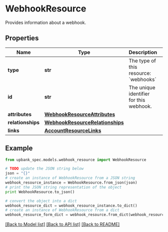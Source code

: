 # WebhookResource

Provides information about a webhook. 

## Properties

Name | Type | Description | Notes
------------ | ------------- | ------------- | -------------
**type** | **str** | The type of this resource: &#x60;webhooks&#x60; | 
**id** | **str** | The unique identifier for this webhook.  | 
**attributes** | [**WebhookResourceAttributes**](WebhookResourceAttributes.md) |  | 
**relationships** | [**WebhookResourceRelationships**](WebhookResourceRelationships.md) |  | 
**links** | [**AccountResourceLinks**](AccountResourceLinks.md) |  | [optional] 

## Example

```python
from upbank_spec.models.webhook_resource import WebhookResource

# TODO update the JSON string below
json = "{}"
# create an instance of WebhookResource from a JSON string
webhook_resource_instance = WebhookResource.from_json(json)
# print the JSON string representation of the object
print WebhookResource.to_json()

# convert the object into a dict
webhook_resource_dict = webhook_resource_instance.to_dict()
# create an instance of WebhookResource from a dict
webhook_resource_form_dict = webhook_resource.from_dict(webhook_resource_dict)
```
[[Back to Model list]](../README.md#documentation-for-models) [[Back to API list]](../README.md#documentation-for-api-endpoints) [[Back to README]](../README.md)


